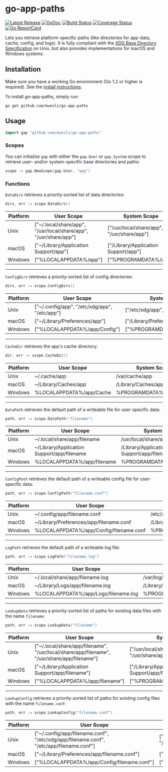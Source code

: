 # go-app-paths

[![Latest Release](https://img.shields.io/github/release/muesli/go-app-paths.svg)](https://github.com/muesli/go-app-paths/releases)
[![GoDoc](https://godoc.org/github.com/golang/gddo?status.svg)](https://pkg.go.dev/github.com/muesli/go-app-paths?tab=doc)
[![Build Status](https://github.com/muesli/go-app-paths/workflows/build/badge.svg)](https://github.com/muesli/go-app-paths/actions)
[![Coverage Status](https://coveralls.io/repos/github/muesli/go-app-paths/badge.svg?branch=master)](https://coveralls.io/github/muesli/go-app-paths?branch=master)
[![Go ReportCard](http://goreportcard.com/badge/muesli/go-app-paths)](http://goreportcard.com/report/muesli/go-app-paths)

Lets you retrieve platform-specific paths (like directories for app-data, cache,
config, and logs). It is fully compliant with the [XDG Base Directory Specification](https://specifications.freedesktop.org/basedir-spec/basedir-spec-latest.html)
on Unix, but also provides implementations for macOS and Windows systems.

## Installation

Make sure you have a working Go environment (Go 1.2 or higher is required).
See the [install instructions](http://golang.org/doc/install.html).

To install go-app-paths, simply run:

    go get github.com/muesli/go-app-paths

## Usage

```go
import gap "github.com/muesli/go-app-paths"
```

### Scopes

You can initialize `gap` with either the `gap.User` or `gap.System` scope to
retrieve user- and/or system-specific base directories and paths:

```go
scope := gap.NewScope(gap.User, "app")
```

### Functions

`DataDirs` retrieves a priority-sorted list of data directories:

```go
dirs, err := scope.DataDirs()
```

| Platform | User Scope                                                       | System Scope                               |
| -------- | ---------------------------------------------------------------- | ------------------------------------------ |
| Unix     | ["~/.local/share/app", "/usr/local/share/app", "/usr/share/app"] | ["/usr/local/share/app", "/usr/share/app"] |
| macOS    | ["~/Library/Application Support/app"]                            | ["/Library/Application Support/app"]       |
| Windows  | ["%LOCALAPPDATA%/app"]                                           | ["%PROGRAMDATA%/app"]                      |

---

`ConfigDirs` retrieves a priority-sorted list of config directories:

```go
dirs, err := scope.ConfigDirs()
```

| Platform | User Scope                                    | System Scope                 |
| -------- | --------------------------------------------- | ---------------------------- |
| Unix     | ["~/.config/app", "/etc/xdg/app", "/etc/app"] | ["/etc/xdg/app", "/etc/app"] |
| macOS    | ["~/Library/Preferences/app"]                 | ["/Library/Preferences/app"] |
| Windows  | ["%LOCALAPPDATA%/app/Config"]                 | ["%PROGRAMDATA%/app/Config"] |

---

`CacheDir` retrieves the app's cache directory:

```go
dir, err := scope.CacheDir()
```

| Platform | User Scope               | System Scope            |
| -------- | ------------------------ | ----------------------- |
| Unix     | ~/.cache/app             | /var/cache/app          |
| macOS    | ~/Library/Caches/app     | /Library/Caches/app     |
| Windows  | %LOCALAPPDATA%/app/Cache | %PROGRAMDATA%/app/Cache |

---

`DataPath` retrieves the default path of a writeable file for user-specific data:

```go
path, err := scope.DataPath("filename")
```

| Platform | User Scope                                 | System Scope                              |
| -------- | ------------------------------------------ | ----------------------------------------- |
| Unix     | ~/.local/share/app/filename                | /usr/local/share/app/filename             |
| macOS    | ~/Library/Application Support/app/filename | /Library/Application Support/app/filename |
| Windows  | %LOCALAPPDATA%/app/filename                | %PROGRAMDATA%/app/filename                |

---

`ConfigPath` retrieves the default path of a writeable config file for
user-specific data:

```go
path, err := scope.ConfigPath("filename.conf")
```

| Platform | User Scope                              | System Scope                           |
| -------- | --------------------------------------- | -------------------------------------- |
| Unix     | ~/.config/app/filename.conf             | /etc/xdg/app/filename.conf             |
| macOS    | ~/Library/Preferences/app/filename.conf | /Library/Preferences/app/filename.conf |
| Windows  | %LOCALAPPDATA%/app/Config/filename.conf | %PROGRAMDATA%/app/Config/filename.conf |

---

`LogPath` retrieves the default path of a writeable log file:

```go
path, err := scope.LogPath("filename.log")
```

| Platform | User Scope                           | System Scope                        |
| -------- | ------------------------------------ | ----------------------------------- |
| Unix     | ~/.local/share/app/filename.log      | /var/log/app/filename.log           |
| macOS    | ~/Library/Logs/app/filename.log      | /Library/Logs/app/filename.log      |
| Windows  | %LOCALAPPDATA%/app/Logs/filename.log | %PROGRAMDATA%/app/Logs/filename.log |

---

`LookupData` retrieves a priority-sorted list of paths for existing data files
with the name `filename`:

```go
path, err := scope.LookupData("filename")
```

| Platform | User Scope                                                                                  | System Scope                                                 |
| -------- | ------------------------------------------------------------------------------------------- | ------------------------------------------------------------ |
| Unix     | ["~/.local/share/app/filename", "/usr/local/share/app/filename", "/usr/share/app/filename"] | ["/usr/local/share/app/filename", "/usr/share/app/filename"] |
| macOS    | ["~/Library/Application Support/app/filename"]                                              | ["/Library/Application Support/app/filename"]                |
| Windows  | ["%LOCALAPPDATA%/app/filename"]                                                             | ["%PROGRAMDATA%/app/filename"]                               |

---

`LookupConfig` retrieves a priority-sorted list of paths for existing config
files with the name `filename.conf`:

```go
path, err := scope.LookupConfig("filename.conf")
```

| Platform | User Scope                                                                              | System Scope                                             |
| -------- | --------------------------------------------------------------------------------------- | -------------------------------------------------------- |
| Unix     | ["~/.config/app/filename.conf", "/etc/xdg/app/filename.conf", "/etc/app/filename.conf"] | ["/etc/xdg/app/filename.conf", "/etc/app/filename.conf"] |
| macOS    | ["~/Library/Preferences/app/filename.conf"]                                             | ["/Library/Preferences/app/filename.conf"]               |
| Windows  | ["%LOCALAPPDATA%/app/Config/filename.conf"]                                             | ["%PROGRAMDATA%/app/Config/filename.conf"]               |

